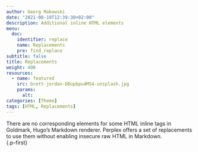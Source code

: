 ```yaml
---
author: Georg Makowski
date: "2021-08-19T12:39:30+02:00"
description: Additional inline HTML elements
menu:
  doc:
    identifier: replace
    name: Replacements
    pre: find_replace
subtitle: false
title: Replacements
weight: 400
resources:
  - name: featured
    src: brett-jordan-DDupbpu4MS4-unsplash.jpg
    params:
      alt: 
categories: [Theme]
tags: [HTML, Replacements]
---
```


There are no corresponding elements for some HTML inline tags in Goldmark, Hugo’s Markdown renderer. Perplex offers a set of replacements to use them without enabling insecure raw HTML in Markdown.  
{.p-first} <!--more-->
